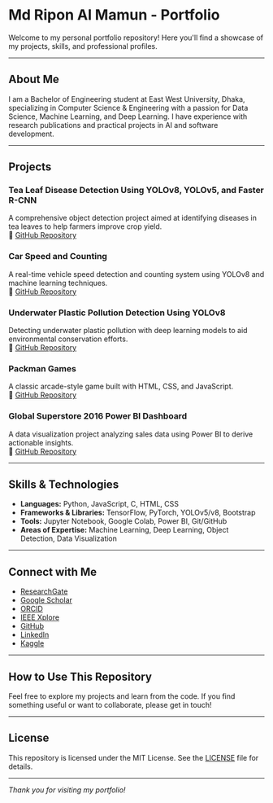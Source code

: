 

# Md Ripon Al Mamun - Portfolio

Welcome to my personal portfolio repository! Here you'll find a showcase of my projects, skills, and professional profiles.

---

## About Me

I am a Bachelor of Engineering student at East West University, Dhaka, specializing in Computer Science & Engineering with a passion for Data Science, Machine Learning, and Deep Learning. I have experience with research publications and practical projects in AI and software development.

---

## Projects

### Tea Leaf Disease Detection Using YOLOv8, YOLOv5, and Faster R-CNN  
A comprehensive object detection project aimed at identifying diseases in tea leaves to help farmers improve crop yield.  
🔗 [GitHub Repository](https://github.com/riponalmamun/Tea-Leaf-Disease-Detection-Using-YOLO-V8)

### Car Speed and Counting  
A real-time vehicle speed detection and counting system using YOLOv8 and machine learning techniques.  
🔗 [GitHub Repository](https://github.com/riponalmamun/Car-Speed-and-Counting)

### Underwater Plastic Pollution Detection Using YOLOv8  
Detecting underwater plastic pollution with deep learning models to aid environmental conservation efforts.  
🔗 [GitHub Repository](https://github.com/riponalmamun/riponalmamun-Underwater-Plastic-Pollution-Detection-Using-YOLOV8)

### Packman Games  
A classic arcade-style game built with HTML, CSS, and JavaScript.  
🔗 [GitHub Repository](https://github.com/riponalmamun/Packman_Games)

### Global Superstore 2016 Power BI Dashboard  
A data visualization project analyzing sales data using Power BI to derive actionable insights.  
🔗 [GitHub Repository](https://github.com/riponalmamun/Global-Superstore-2016-Power-BI)

---

## Skills & Technologies

- **Languages:** Python, JavaScript, C, HTML, CSS  
- **Frameworks & Libraries:** TensorFlow, PyTorch, YOLOv5/v8, Bootstrap  
- **Tools:** Jupyter Notebook, Google Colab, Power BI, Git/GitHub  
- **Areas of Expertise:** Machine Learning, Deep Learning, Object Detection, Data Visualization  

---

## Connect with Me

- [ResearchGate](https://www.researchgate.net/profile/Md-Ripon-Al-Mamun)  
- [Google Scholar](https://scholar.google.com/citations?user=yourID)  
- [ORCID](https://orcid.org/your-orcid)  
- [IEEE Xplore](https://ieeexplore.ieee.org/author/yourID)  
- [GitHub](https://github.com/riponalmamun)  
- [LinkedIn](https://linkedin.com/in/your-username)  
- [Kaggle](https://kaggle.com/your-kaggle)  

---

## How to Use This Repository

Feel free to explore my projects and learn from the code. If you find something useful or want to collaborate, please get in touch!

---

## License

This repository is licensed under the MIT License. See the [LICENSE](LICENSE) file for details.

---

*Thank you for visiting my portfolio!*

